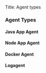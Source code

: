 Title: Agent types

### Agent Types
#### Java App Agent
#### Node App Agent
#### Docker Agent
#### Logagent
